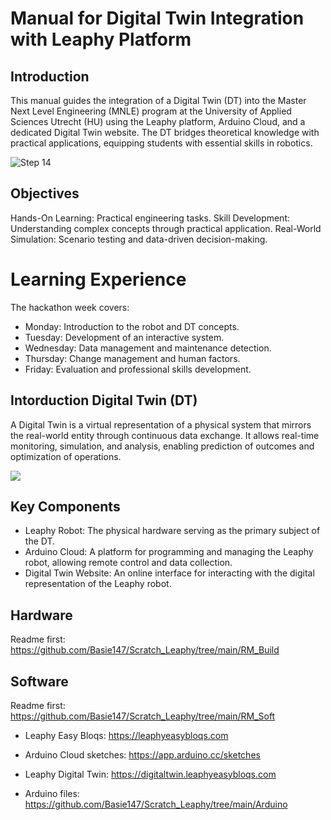 
# Manual for Digital Twin Integration with Leaphy Platform

## Introduction

This manual guides the integration of a Digital Twin (DT) into the Master Next Level Engineering (MNLE) program at the University of Applied Sciences Utrecht (HU) using the Leaphy platform, Arduino Cloud, and a dedicated Digital Twin website. The DT bridges theoretical knowledge with practical applications, equipping students with essential skills in robotics.

![Step 14](https://github.com/Basie147/Scratch_Leaphy/blob/main/RM_Build/Photo/DSC04783.jpg)




## Objectives
Hands-On Learning: Practical engineering tasks.
Skill Development: Understanding complex concepts through practical application.
Real-World Simulation: Scenario testing and data-driven decision-making.

# Learning Experience
The hackathon week covers:
- Monday: Introduction to the robot and DT concepts.
- Tuesday: Development of an interactive system.
- Wednesday: Data management and maintenance detection.
- Thursday: Change management and human factors.
- Friday: Evaluation and professional skills development.

## Intorduction Digital Twin (DT)
A Digital Twin is a virtual representation of a physical system that mirrors the real-world entity through continuous data exchange. It allows real-time monitoring, simulation, and analysis, enabling prediction of outcomes and optimization of operations.

![](https://github.com/Basie147/Scratch_Leaphy/blob/main/RM_Main/DigitalTwinLevel.png)

## Key Components

- Leaphy Robot: The physical hardware serving as the primary subject of the DT.
- Arduino Cloud: A platform for programming and managing the Leaphy robot, allowing remote control and data collection.
- Digital Twin Website: An online interface for interacting with the digital representation of the Leaphy robot.

## Hardware

Readme first: https://github.com/Basie147/Scratch_Leaphy/tree/main/RM_Build

## Software

Readme first: https://github.com/Basie147/Scratch_Leaphy/tree/main/RM_Soft

- Leaphy Easy Bloqs:          https://leaphyeasybloqs.com
- Arduino Cloud sketches:     https://app.arduino.cc/sketches
- Leaphy Digital Twin:        https://digitaltwin.leaphyeasybloqs.com

- Arduino files:              https://github.com/Basie147/Scratch_Leaphy/tree/main/Arduino















